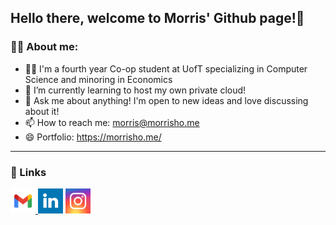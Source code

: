 ## Hello there, welcome to Morris' Github page!👋
### 💁‍♂️ About me:
- 👨‍💻 I'm a fourth year Co-op student at UofT specializing in Computer Science and minoring in Economics
- 🌱 I’m currently learning to host my own private cloud!
- 💬 Ask me about anything! I'm open to new ideas and love discussing about it!
- 📫 How to reach me: morris@morrisho.me 
- 😄 Portfolio: https://morrisho.me/
---
### 🤝 Links
<div>
  <a href="mailto:morrisho215215@gmail.com"><img src = 'https://github.com/edent/SuperTinyIcons/blob/master/images/svg/gmail.svg' title="Gmail" alt="Gmail" width="40">   </a>
  <a href="https://www.linkedin.com/in/morrisho7"><img src = 'https://github.com/edent/SuperTinyIcons/blob/master/images/svg/linkedin.svg' title = "LinkedIn" alt= "LinkedIn" width = "40"></a>
  <a href = "https://www.instagram.com/mo.rris"><img src = 'https://github.com/edent/SuperTinyIcons/blob/master/images/svg/instagram.svg' title = 'Instagram alt = 'Instagram' width = "40"></a>
<div>
  
<!--
**Morilili/Morilili** is a ✨ _special_ ✨ repository because its `README.md` (this file) appears on your GitHub profile.

Here are some ideas to get you started:


- 🌱 I’m currently learning ...
- 🔭 I’m currently working on ...
- 👯 I’m looking to collaborate on ...
- 🤔 I’m looking for help with ...
- 💬 Ask me about ...
- 📫 How to reach me: ...
- 😄 Pronouns: ...
- ⚡ Fun fact: ...
-->
